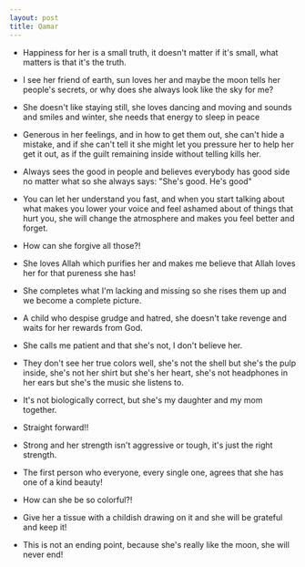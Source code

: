```yaml
---
layout: post
title: Qamar
---
```


* Happiness for her is a small truth, it doesn't matter if it's small, what matters is that it's the truth.

* I see her friend of earth, sun loves her and maybe the moon tells her people's secrets, or why does she always look like the sky for me?

* She doesn't like staying still, she loves dancing and moving and sounds and smiles and winter, she needs that energy to sleep in peace

* Generous in her feelings, and in how to get them out, she can't hide a mistake, and if she can't tell it she might let you pressure her to help her get it out, as if the guilt remaining inside without telling kills her.

* Always sees the good in people and believes everybody has good side no matter what so she always says: "She's good. He's good" 

* You can let her understand you fast, and when you start talking about what makes you lower your voice and feel ashamed about of things that hurt you, she will change the atmosphere and makes you feel better and forget.

* How can she forgive all those?!

* She loves Allah which purifies her and makes me believe that Allah loves her for that pureness she has!

* She completes what I'm lacking and missing so she rises them up and we become a complete picture. 

* A child who despise grudge and hatred, she doesn't take revenge and waits for her rewards from God.

* She calls me patient and that she's not, I don't believe her.

* They don't see her true colors well, she's not the shell but she's the pulp inside, she's not her shirt but she's her heart, she's not headphones in her ears but she's the music she listens to.

* It's not biologically correct, but she's my daughter and my mom together.

* Straight forward!!

* Strong and her strength isn't aggressive or tough, it's just the right strength.

* The first person who everyone, every single one, agrees that she has one of a kind beauty!

* How can she be so colorful?!

* Give her a tissue with a childish drawing on it and she will be grateful and keep it!

* This is not an ending point, because she's really like the moon, she will never end!
